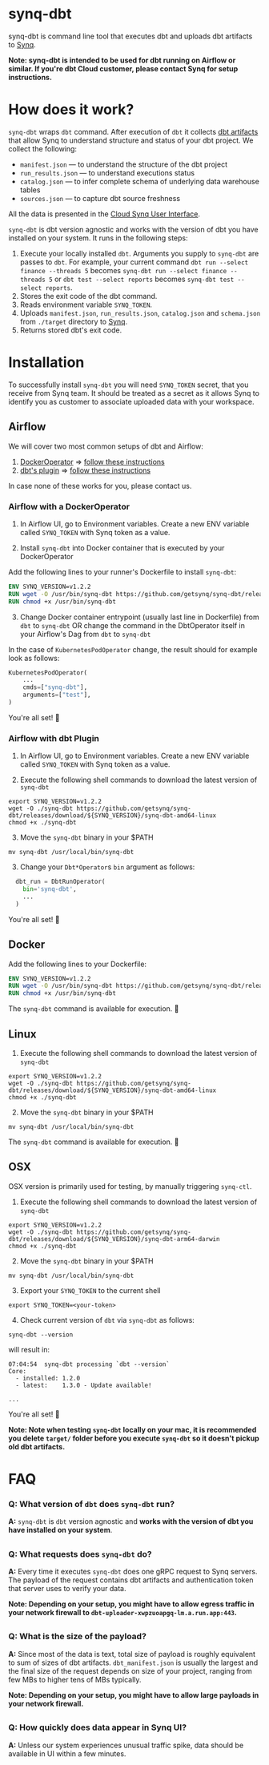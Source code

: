 # synq-dbt

synq-dbt is command line tool that executes dbt and uploads dbt artifacts to [Synq](https://app.synq.io).

**Note: synq-dbt is intended to be used for dbt running on Airflow or similar. If you're dbt Cloud customer, please contact Synq for setup instructions.** 

# How does it work?

`synq-dbt` wraps `dbt` command. After execution of `dbt` it collects [dbt artifacts](https://docs.getdbt.com/reference/artifacts/dbt-artifacts) that allow Synq to understand structure and status of your dbt project. We collect the following:

- `manifest.json` — to understand the structure of the dbt project
- `run_results.json` — to understand executions status
- `catalog.json` — to infer complete schema of underlying data warehouse tables
- `sources.json` — to capture dbt source freshness

All the data is presented in the [Cloud Synq User Interface](https://app.synq.io).

`synq-dbt` is dbt version agnostic and works with the version of dbt you have installed on your system. It runs in the following steps:

1) Execute your locally installed `dbt`. Arguments you supply to `synq-dbt` are passes to `dbt`. For example, your current command `dbt run --select finance --threads 5` becomes `synq-dbt run --select finance --threads 5` or `dbt test --select reports` becomes `synq-dbt test --select reports`.
2) Stores the exit code of the dbt command.
3) Reads environment variable `SYNQ_TOKEN`.
4) Uploads `manifest.json`, `run_results.json`, `catalog.json` and `schema.json` from `./target` directory to [Synq](https://app.synq.io).
4) Returns stored dbt's exit code.

# Installation

To successfully install `synq-dbt` you will need `SYNQ_TOKEN` secret, that you receive from Synq team. It should be treated as a secret as it allows Synq to identify you as customer to associate uploaded data with your workspace.

## Airflow

We will cover two most common setups of dbt and Airflow:

1) [DockerOperator](https://airflow.apache.org/docs/apache-airflow-providers-docker/stable/_api/airflow/providers/docker/operators/docker/index.html) => [follow these instructions](https://github.com/getsynq/synq-dbt#airflow-with-a-docker-runner)
2) [dbt's plugin](https://github.com/gocardless/airflow-dbt) => [follow these instructions](https://github.com/getsynq/synq-dbt#airflow-with-dbt-plugin)

In case none of these works for you, please contact us.

### Airflow with a DockerOperator

1) In Airflow UI, go to Environment variables. Create a new ENV variable called `SYNQ_TOKEN` with Synq token as a value.

2) Install `synq-dbt` into Docker container that is executed by your DockerOperator

Add the following lines to your runner's Dockerfile to install `synq-dbt`:

```dockerfile
ENV SYNQ_VERSION=v1.2.2
RUN wget -O /usr/bin/synq-dbt https://github.com/getsynq/synq-dbt/releases/download/${SYNQ_VERSION}/synq-dbt-amd64-linux
RUN chmod +x /usr/bin/synq-dbt
```

3) Change Docker container entrypoint (usually last line in Dockerfile) from `dbt` to `synq-dbt` OR change the command in the DbtOperator itself in your Airflow's Dag from `dbt` to `synq-dbt`

In the case of `KubernetesPodOperator` change, the result should for example look as follows:

```python
KubernetesPodOperator(
    ...
    cmds=["synq-dbt"],
    arguments=["test"],
)
```

You're all set! :tada:

### Airflow with dbt Plugin

1) In Airflow UI, go to Environment variables. Create a new ENV variable called `SYNQ_TOKEN` with Synq token as a value.

2) Execute the following shell commands to download the latest version of `synq-dbt`

```console
export SYNQ_VERSION=v1.2.2
wget -O ./synq-dbt https://github.com/getsynq/synq-dbt/releases/download/${SYNQ_VERSION}/synq-dbt-amd64-linux
chmod +x ./synq-dbt
```

3) Move the `synq-dbt` binary in your $PATH

```console
mv synq-dbt /usr/local/bin/synq-dbt
```

3) Change your `Dbt*Operator`s `bin` argument as follows:

```python
  dbt_run = DbtRunOperator(
    bin='synq-dbt',
    ...
  )
```

You're all set! :tada:

## Docker

Add the following lines to your Dockerfile:

```dockerfile
ENV SYNQ_VERSION=v1.2.2
RUN wget -O /usr/bin/synq-dbt https://github.com/getsynq/synq-dbt/releases/download/${SYNQ_VERSION}/synq-dbt-amd64-linux
RUN chmod +x /usr/bin/synq-dbt
```

The `synq-dbt` command is available for execution. :tada:

## Linux

1) Execute the following shell commands to download the latest version of `synq-dbt`

```console
export SYNQ_VERSION=v1.2.2
wget -O ./synq-dbt https://github.com/getsynq/synq-dbt/releases/download/${SYNQ_VERSION}/synq-dbt-amd64-linux
chmod +x ./synq-dbt
```

2) Move the `synq-dbt` binary in your $PATH

```console
mv synq-dbt /usr/local/bin/synq-dbt
```

The `synq-dbt` command is available for execution. :tada:

## OSX

OSX version is primarily used for testing, by manually triggering `synq-ctl`. 

1) Execute the following shell commands to download the latest version of `synq-dbt`

```console
export SYNQ_VERSION=v1.2.2
wget -O ./synq-dbt https://github.com/getsynq/synq-dbt/releases/download/${SYNQ_VERSION}/synq-dbt-arm64-darwin
chmod +x ./synq-dbt
```

2) Move the `synq-dbt` binary in your $PATH

```console
mv synq-dbt /usr/local/bin/synq-dbt
```

3) Export your `SYNQ_TOKEN` to the current shell

```console
export SYNQ_TOKEN=<your-token>
```


4) Check current version of `dbt` via `synq-dbt` as follows:

```console
synq-dbt --version
```

will result in:

```console
07:04:54  synq-dbt processing `dbt --version`
Core:
  - installed: 1.2.0
  - latest:    1.3.0 - Update available!

...
```

You're all set! :tada:

**Note: Note when testing `synq-dbt` locally on your mac, it is recommended you delete `target/` folder before you execute `synq-dbt` so it doesn't pickup old dbt artifacts.**

# FAQ

### **Q:** What version of `dbt` does `synq-dbt` run?

**A:** `synq-dbt` is `dbt` version agnostic and **works with the version of dbt you have installed on your system**. 

##



### **Q:** What requests does `synq-dbt` do?

**A:** Every time it executes `synq-dbt` does one gRPC request to Synq servers. The payload of the request contains dbt artifacts and authentication token that server uses to verify your data.

**Note: Depending on your setup, you might have to allow egress traffic in your network firewall to `dbt-uploader-xwpzuoapgq-lm.a.run.app:443`.**

##



### **Q:** What is the size of the payload?

**A:** Since most of the data is text, total size of payload is roughly equivalent to sum of sizes of dbt artifacts. `dbt_manifest.json` is usually the largest and the final size of the request depends on size of your project, ranging from few MBs to higher tens of MBs typically.

**Note: Depending on your setup, you might have to allow large payloads in your network firewall.**

##



### **Q:** How quickly does data appear in Synq UI?

**A:** Unless our system experiences unusual traffic spike, data should be available in UI within a few minutes.